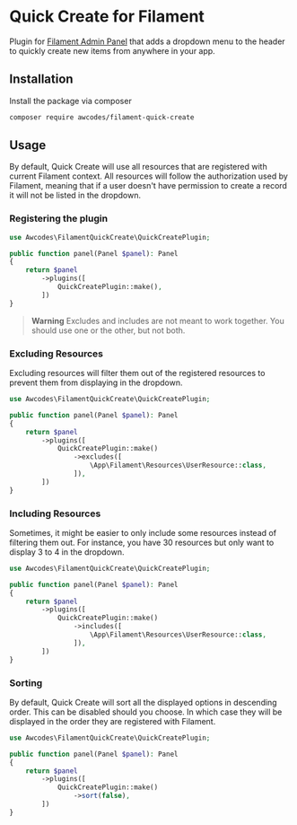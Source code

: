 # Quick Create for Filament

Plugin for [Filament Admin Panel](https://filamentphp.com) that adds a dropdown menu to the header to quickly create new items from anywhere in your app.

## Installation

Install the package via composer

```bash
composer require awcodes/filament-quick-create
```

## Usage

By default, Quick Create will use all resources that are registered with current Filament context. All resources will follow the authorization used by Filament, meaning that if a user doesn't have permission to create a record it will not be listed in the dropdown.

### Registering the plugin

```php
use Awcodes\FilamentQuickCreate\QuickCreatePlugin;

public function panel(Panel $panel): Panel
{
    return $panel
        ->plugins([
            QuickCreatePlugin::make(),
        ])
}
```

> **Warning**
> Excludes and includes are not meant to work together. You should use one or the other, but not both.

### Excluding Resources

Excluding resources will filter them out of the registered resources to prevent them from displaying in the dropdown.

```php
use Awcodes\FilamentQuickCreate\QuickCreatePlugin;

public function panel(Panel $panel): Panel
{
    return $panel
        ->plugins([
            QuickCreatePlugin::make()
                ->excludes([
                    \App\Filament\Resources\UserResource::class,
                ]),
        ])
}
```

### Including Resources

Sometimes, it might be easier to only include some resources instead of filtering them out. For instance, you have 30 resources but only want to display 3 to 4 in the dropdown.

```php
use Awcodes\FilamentQuickCreate\QuickCreatePlugin;

public function panel(Panel $panel): Panel
{
    return $panel
        ->plugins([
            QuickCreatePlugin::make()
                ->includes([
                    \App\Filament\Resources\UserResource::class,
                ]),
        ])
}
```

### Sorting

By default, Quick Create will sort all the displayed options in descending order. This can be disabled should you choose. In which case they will be displayed in the order they are registered with Filament.

```php
use Awcodes\FilamentQuickCreate\QuickCreatePlugin;

public function panel(Panel $panel): Panel
{
    return $panel
        ->plugins([
            QuickCreatePlugin::make()
                ->sort(false),
        ])
}
```
